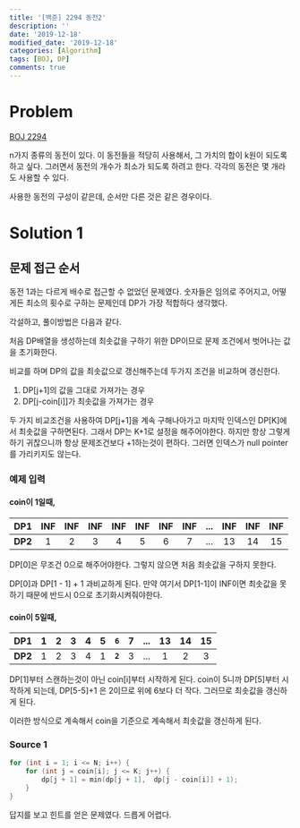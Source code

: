 ```yaml
---
title: '[백준] 2294 동전2'
description: ''
date: '2019-12-18'
modified_date: '2019-12-18'
categories: [Algorithm]
tags: [BOJ, DP]
comments: true
---
```


# Problem

[BOJ 2294](https://www.acmicpc.net/problem/2294)

n가지 종류의 동전이 있다. 이 동전들을 적당히 사용해서, 그 가치의 합이 k원이 되도록 하고 싶다. 그러면서 동전의 개수가 최소가 되도록 하려고 한다. 각각의 동전은 몇 개라도 사용할 수 있다.

사용한 동전의 구성이 같은데, 순서만 다른 것은 같은 경우이다.

# Solution 1

## 문제 접근 순서

동전 1과는 다르게 배수로 접근할 수 없었던 문제였다. 숫자들은 임의로 주어지고, 어떻게든 최소의 횟수로 구하는 문제인데 DP가 가장 적합하다 생각했다.

각설하고, 풀이방법은 다음과 같다.

처음 DP배열을 생성하는데 최솟값을 구하기 위한 DP이므로 문제 조건에서 벗어나는 값을 초기화한다.

비교를 하며 DP의 값을 최솟값으로 갱신해주는데 두가지 조건을 비교하며 갱신한다.

1. DP[j+1]의 값을 그대로 가져가는 경우
2. DP[j-coin[i]]가 최솟값을 가져가는 경우

두 가지 비교조건을 사용하여 DP[j+1]을 계속 구해나아가고 마지막 인덱스인 DP[K]에서 최솟값을 구하면된다. 그래서 DP는 K+1로 설정을 해주어야한다. 하지만 항상 그렇게 하기 귀찮으니까 항상 문제조건보다 +1하는것이 편하다. 그러면 인덱스가 null pointer를 가리키지도 않는다.

### 예제 입력

#### coin이 1일때,

| **DP1** | INF | INF | INF | INF | INF | INF | INF | ... | INF | INF | INF |
| :-----: | :-: | :-: | :-: | :-: | :-: | :-: | :-: | :-: | :-: | :-: | :-: |
| **DP2** |  1  |  2  |  3  |  4  |  5  |  6  |  7  | ... | 13  | 14  | 15  |

DP[0]은 무조건 0으로 해주어야한다. 그렇지 않으면 처음 최솟값을 구하지 못한다.

DP[0]과 DP[1 - 1] + 1 과비교하게 된다. 만약 여기서 DP[1-1]이 INF이면 최솟값을 못하기 때문에 반드시 0으로 초기화시켜줘야한다.

#### coin이 5일때,

| **DP1** |  1  |  2  |  3  |  4  |  5  | **`6`** |  7  | ... | 13  | 14  | 15  |
| :-----: | :-: | :-: | :-: | :-: | :-: | :-----: | :-: | :-: | :-: | :-: | :-: |
| **DP2** |  1  |  2  |  3  |  4  |  1  | **`2`** |  3  | ... |  1  |  2  |  3  |

DP[1]부터 스캔하는것이 아닌 coin[i]부터 시작하게 된다. coin이 5니까 DP[5]부터 시작하게 되는데, DP[5-5]+1 은 2이므로 위에 6보다 더 작다. 그러므로 최솟값을 갱신하게 된다.

이러한 방식으로 계속해서 coin을 기준으로 계속해서 최솟값을 갱신하게 된다.

### Source 1

```cpp
for (int i = 1; i <= N; i++) {
	for (int j = coin[i]; j <= K; j++) {
		dp[j + 1] = min(dp[j + 1],  dp[j - coin[i]] + 1);
	}
}
```

답지를 보고 힌트를 얻은 문제였다. 드릅게 어렵다.
